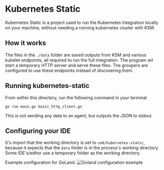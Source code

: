 # Kubernetes Static

Kubernetes Static is a project used to run the Kubernetes Integration locally on your machine, without needing a running kubernetes cluster with KSM.

## How it works

The files in the `./data` folder are saved outputs from KSM and various kubelet endpoints, all required to run the full integration.
The program wil start a temporary HTTP server and serve these files. The groupers are configured to use these endpoints instead of discovering them.

## Running kubernetes-static

From within this directory, run the following command in your terminal
```shell script
go run main.go basic_http_client.go
```

This is not sending any data to an agent, but outputs the JSON to stdout.

## Configuring your IDE

It's import that the working directory is set to `cmd/kubernetes-static`, because it expects that the `data` folder is in the process's working directory.
Some IDE's/editor use a temporary folder as the working directory.

Example configuration for GoLand:
![Goland configuration example](./config_example.png)

